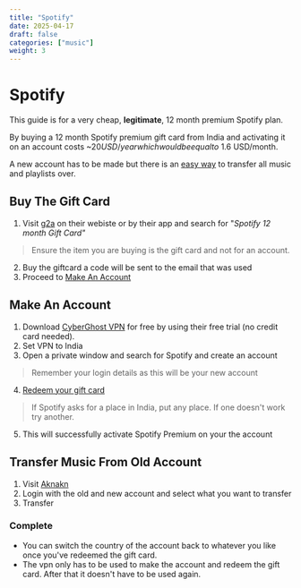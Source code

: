 ```yaml
---
title: "Spotify"
date: 2025-04-17
draft: false
categories: ["music"]
weight: 3
---
```


# Spotify

This guide is for a very cheap, __legitimate__, 12 month premium Spotify plan. 

By buying a 12 month Spotify premium gift card from India and activating it on an account costs ~$20 USD/year which would be equal to ~$1.6 USD/month.


A new account has to be made but there is an [easy way](https://leaf.guide/posts/spotify/Transfer-Music-From-Old-Account) to transfer all music and playlists over.

## Buy The Gift Card
1. Visit [g2a](https://www.g2a.com/) on their webiste or by their app and search for "_Spotify 12 month Gift Card"_
>Ensure the item you are buying is the gift card and not for an account.
2. Buy the giftcard a code will be sent to the email that was used
3. Proceed to [Make An Account](https://leaf.guide/posts/spotify/#Make-An-Account)

## Make An Account
1. Download [CyberGhost VPN](https://www.cyberghostvpn.com/vpn-free-trial)
for free by using their free trial (no credit card needed).
2. Set VPN to India
3. Open a private window and search for Spotify and create an account
> Remember your login details as this will be your new account
4. [Redeem your gift card](https://www.spotify.com/redeem/)
>If Spotify asks for a place in India, put any place. If one doesn't work try another.
5. This will successfully activate Spotify Premium on your the account

## Transfer Music From Old Account
1. Visit [Aknakn](https://trikatuka.aknakn.eu/#/)
2. Login with the old and new account and select what you want to transfer
3. Transfer

### Complete
- You can switch the country of the account back to whatever you like once you've redeemed the gift card.
- The vpn only has to be used to make the account and redeem the gift card. After that it doesn't have to be used again.